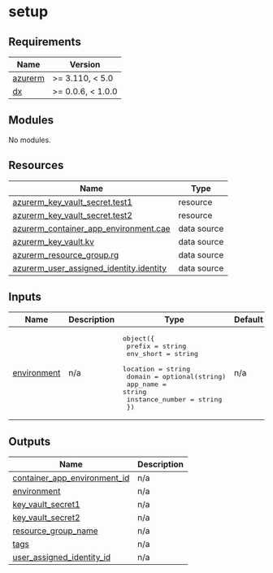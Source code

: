 # setup

<!-- BEGIN_TF_DOCS -->
## Requirements

| Name | Version |
|------|---------|
| <a name="requirement_azurerm"></a> [azurerm](#requirement\_azurerm) | >= 3.110, < 5.0 |
| <a name="requirement_dx"></a> [dx](#requirement\_dx) | >= 0.0.6, < 1.0.0 |

## Modules

No modules.

## Resources

| Name | Type |
|------|------|
| [azurerm_key_vault_secret.test1](https://registry.terraform.io/providers/hashicorp/azurerm/latest/docs/resources/key_vault_secret) | resource |
| [azurerm_key_vault_secret.test2](https://registry.terraform.io/providers/hashicorp/azurerm/latest/docs/resources/key_vault_secret) | resource |
| [azurerm_container_app_environment.cae](https://registry.terraform.io/providers/hashicorp/azurerm/latest/docs/data-sources/container_app_environment) | data source |
| [azurerm_key_vault.kv](https://registry.terraform.io/providers/hashicorp/azurerm/latest/docs/data-sources/key_vault) | data source |
| [azurerm_resource_group.rg](https://registry.terraform.io/providers/hashicorp/azurerm/latest/docs/data-sources/resource_group) | data source |
| [azurerm_user_assigned_identity.identity](https://registry.terraform.io/providers/hashicorp/azurerm/latest/docs/data-sources/user_assigned_identity) | data source |

## Inputs

| Name | Description | Type | Default | Required |
|------|-------------|------|---------|:--------:|
| <a name="input_environment"></a> [environment](#input\_environment) | n/a | <pre>object({<br/>    prefix          = string<br/>    env_short       = string<br/>    location        = string<br/>    domain          = optional(string)<br/>    app_name        = string<br/>    instance_number = string<br/>  })</pre> | n/a | yes |

## Outputs

| Name | Description |
|------|-------------|
| <a name="output_container_app_environment_id"></a> [container\_app\_environment\_id](#output\_container\_app\_environment\_id) | n/a |
| <a name="output_environment"></a> [environment](#output\_environment) | n/a |
| <a name="output_key_vault_secret1"></a> [key\_vault\_secret1](#output\_key\_vault\_secret1) | n/a |
| <a name="output_key_vault_secret2"></a> [key\_vault\_secret2](#output\_key\_vault\_secret2) | n/a |
| <a name="output_resource_group_name"></a> [resource\_group\_name](#output\_resource\_group\_name) | n/a |
| <a name="output_tags"></a> [tags](#output\_tags) | n/a |
| <a name="output_user_assigned_identity_id"></a> [user\_assigned\_identity\_id](#output\_user\_assigned\_identity\_id) | n/a |
<!-- END_TF_DOCS -->

